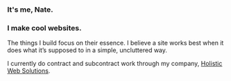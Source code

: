 ### It's me, Nate.
### I make cool websites.

The things I build focus on their essence. I believe a site works best when it does what it’s supposed to in a simple, uncluttered way.

I currently do contract and subcontract work through my company, [Holistic Web Solutions](https://holisticwebsolutions.com).

<!--
**its-nate/its-nate** is a ✨ _special_ ✨ repository because its `README.md` (this file) appears on your GitHub profile.

Here are some ideas to get you started:

- 🔭 I’m currently working on ...
- 🌱 I’m currently learning ...
- 👯 I’m looking to collaborate on ...
- 🤔 I’m looking for help with ...
- 💬 Ask me about ...
- 📫 How to reach me: ...
- 😄 Pronouns: ...
- ⚡ Fun fact: ...
-->
